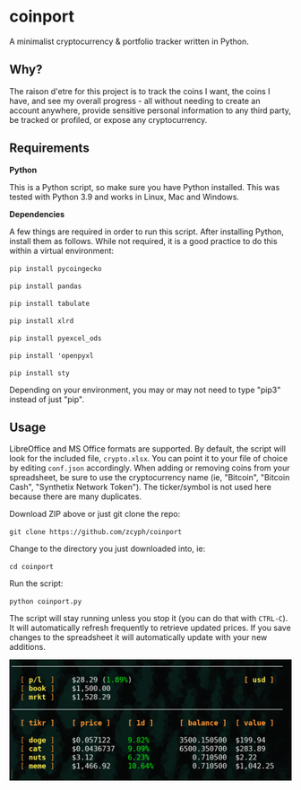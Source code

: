 # coinport
A minimalist cryptocurrency & portfolio tracker written in Python.

## Why?

The raison d'etre for this project is to track the coins I want, the coins I have, and see my overall progress - all without needing to create an account anywhere, provide sensitive personal information to any third party, be tracked or profiled, or expose any cryptocurrency.

## Requirements

**Python**

This is a Python script, so make sure you have Python installed. This was tested with Python 3.9 and works in Linux, Mac and Windows.

**Dependencies**

A few things are required in order to run this script. After installing Python, install them as follows. While not required, it is a good practice to do this within a virtual environment:

`pip install pycoingecko`

`pip install pandas`

`pip install tabulate`

`pip install xlrd`

`pip install pyexcel_ods`

`pip install 'openpyxl`

`pip install sty`

Depending on your environment, you may or may not need to type "pip3" instead of just "pip".

## Usage

LibreOffice and MS Office formats are supported. By default, the script will look for the included file, `crypto.xlsx`. You can point it to your file of choice by editing `conf.json` accordingly. When adding or removing coins from your spreadsheet, be sure to use the cryptocurrency name (ie, "Bitcoin", "Bitcoin Cash", "Synthetix Network Token"). The ticker/symbol is not used here because there are many duplicates.

Download ZIP above or just git clone the repo:

`git clone https://github.com/zcyph/coinport`

Change to the directory you just downloaded into, ie:

`cd coinport`

Run the script:

`python coinport.py`

The script will stay running unless you stop it (you can do that with `CTRL-C`). It will automatically refresh frequently to retrieve updated prices. If you save changes to the spreadsheet it will automatically update with your new additions.


![](https://github.com/zcyph/coinport/blob/main/screenshot.png)

